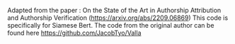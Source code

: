 Adapted from the paper : On the State of the Art in Authorship Attribution and Authorship Verification (https://arxiv.org/abs/2209.06869)
This code is specifically for Siamese Bert.
The code from the original author can be found here https://github.com/JacobTyo/Valla


